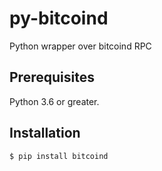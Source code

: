 # py-bitcoind
Python wrapper over bitcoind RPC

## Prerequisites

Python 3.6 or greater.

## Installation

```sh
$ pip install bitcoind
```

